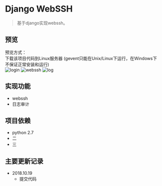 # Django WebSSH
> 基于django实现webssh。 </br>

## 预览
预览方式： </br>
下载该项目代码到Linux服务器 (gevent只能在Unix/Linux下运行，在Windows下不保证正常安装和运行) </br>
![login](https://github.com/xwenyuan/django_webssh/blob/master/static/img/login.png)
![webssh](https://github.com/xwenyuan/django_webssh/blob/master/static/img/webssh.png)
![log](https://github.com/xwenyuan/django_webssh/blob/master/static/img/log.png)

## 实现功能
* webssh
* 日志审计

## 项目依赖
* python 2.7
* 二
* 三

## 主要更新记录
* 2018.10.19
  * 提交代码

